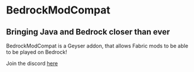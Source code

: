 # BedrockModCompat
## Bringing Java and Bedrock closer than ever

BedrockModCompat is a Geyser addon, that allows Fabric mods to be able to be played on Bedrock!

Join the discord [here](https://discord.gg/xGnMrfWDGa)
